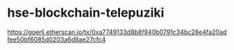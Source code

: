 # hse-blockchain-telepuziki

https://goerli.etherscan.io/tx/0xa7749133d8b8f940b0791c34bc28e4fa20adfee50bf6085d0203a6d8ae27cfc4
